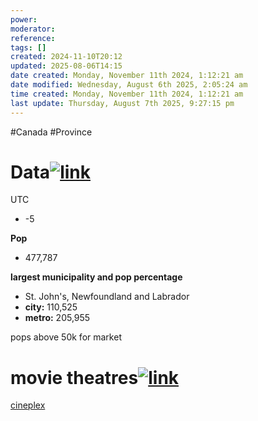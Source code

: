 ```yaml
---
power: 
moderator: 
reference: 
tags: []
created: 2024-11-10T20:12
updated: 2025-08-06T14:15
date created: Monday, November 11th 2024, 1:12:21 am
date modified: Wednesday, August 6th 2025, 2:05:24 am
time created: Monday, November 11th 2024, 1:12:21 am
last update: Thursday, August 7th 2025, 9:27:15 pm
---
```

#Canada #Province

# Data[![link](https://localhost/tiki-26.2/img/icons/link.png)](https://localhost/tiki-26.2/tiki-index.php?page=Newfoundland-and-Labrador#Data)

UTC

- -5

**Pop**

- 477,787

**largest municipality and pop percentage**

- St. John's, Newfoundland and Labrador
- **city:** 110,525
- **metro:** 205,955

pops above 50k for market

# movie theatres[![link](https://localhost/tiki-26.2/img/icons/link.png)](https://localhost/tiki-26.2/tiki-index.php?page=Newfoundland-and-Labrador#movie_theatres)

[cineplex](https://localhost/tiki-26.2/tiki-index.php?page=cineplex "cineplex")
